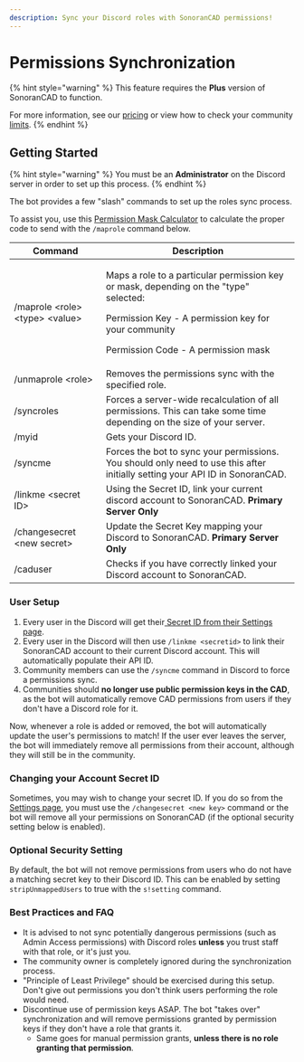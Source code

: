 ```yaml
---
description: Sync your Discord roles with SonoranCAD permissions!
---
```


# Permissions Synchronization

{% hint style="warning" %}
This feature requires the **Plus** version of SonoranCAD to function.&#x20;

For more information, see our [pricing](../../../pricing/faq/) or view how to check your community [limits](../../../tutorials/getting-started/view-your-limits.md).
{% endhint %}

## Getting Started

{% hint style="warning" %}
You must be an **Administrator** on the Discord server in order to set up this process.
{% endhint %}

The bot provides a few "slash" commands to set up the roles sync process.

To assist you, use this [Permission Mask Calculator](https://sonoran-software.github.io/sonoranbot-perms/) to calculate the proper code to send with the `/maprole` command below.

| Command                           | Description                                                                                                                                                                                              |
| --------------------------------- | -------------------------------------------------------------------------------------------------------------------------------------------------------------------------------------------------------- |
| /maprole \<role> \<type> \<value> | <p>Maps a role to a particular permission key or mask, depending on the "type" selected:</p><p></p><p>Permission Key - A permission key for your community</p><p>Permission Code - A permission mask</p> |
| /unmaprole \<role>                | Removes the permissions sync with the specified role.                                                                                                                                                    |
| /syncroles                        | Forces a server-wide recalculation of all permissions. This can take some time depending on the size of your server.                                                                                     |
| /myid                             | Gets your Discord ID.                                                                                                                                                                                    |
| /syncme                           | Forces the bot to sync your permissions. You should only need to use this after initially setting your API ID in SonoranCAD.                                                                             |
| /linkme \<secret ID>              | Using the Secret ID, link your current discord account to SonoranCAD. **Primary Server Only**                                                                                                            |
| /changesecret \<new secret>       | Update the Secret Key mapping your Discord to SonoranCAD. **Primary Server Only**                                                                                                                        |
| /caduser                          | Checks if you have correctly linked your Discord account to SonoranCAD.                                                                                                                                  |

### User Setup

1. Every user in the Discord will get their[ Secret ID from their Settings page](../../../sonoran-cad/api-integration/getting-started/account-secret-id.md).
2. Every user in the Discord will then use `/linkme <secretid>` to link their SonoranCAD account to their current Discord account. This will automatically populate their API ID.
3. Community members can use the `/syncme` command in Discord to force a permissions sync.
4. Communities should **no longer use public permission keys in the CAD**, as the bot will automatically remove CAD permissions from users if they don't have a Discord role for it.

Now, whenever a role is added or removed, the bot will automatically update the user's permissions to match! If the user ever leaves the server, the bot will immediately remove all permissions from their account, although they will still be in the community.

### Changing your Account Secret ID

Sometimes, you may wish to change your secret ID. If you do so from the [Settings page](../../../sonoran-cad/api-integration/getting-started/account-secret-id.md), you must use the `/changesecret <new key>` command or the bot will remove all your permissions on SonoranCAD (if the optional security setting below is enabled).

### Optional Security Setting

By default, the bot will not remove permissions from users who do not have a matching secret key to their Discord ID. This can be enabled by setting `stripUnmappedUsers` to true with the `s!setting` command.

### Best Practices and FAQ

* It is advised to not sync potentially dangerous permissions (such as Admin Access permissions) with Discord roles **unless** you trust staff with that role, or it's just you.
* The community owner is completely ignored during the synchronization process.
* "Principle of Least Privilege" should be exercised during this setup. Don't give out permissions you don't think users performing the role would need.
* Discontinue use of permission keys ASAP. The bot "takes over" synchronization and will remove permissions granted by permission keys if they don't have a role that grants it.
  * Same goes for manual permission grants, **unless there is no role granting that permission**.

